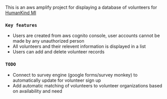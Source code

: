 This is an aws amplify project for displaying a database of volunteers for [HumanKind MI](https://humankindmi.com)

### `Key features`
- Users are created from aws cognito console, user accounts cannot be made by any unauthorized person
- All volunteers and their relevent information is displayed in a list
- Users can add and delete volunteer records

### `TODO`
- Connect to survey engine (google forms/survey monkey) to automatically update for volunteer sign up
- Add automatic matching of volunteers to volunteer organizations based on availability and need